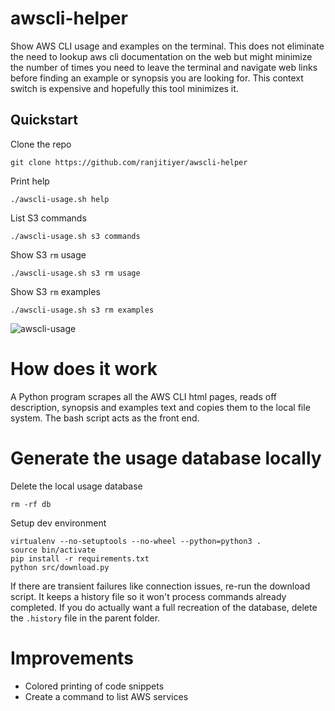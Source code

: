 # awscli-helper

Show AWS CLI usage and examples on the terminal. This does not eliminate the need to lookup aws cli documentation on the web but might minimize the number of times you need to leave the terminal and navigate web links before finding an example or synopsis you are looking for. This context switch is expensive and hopefully this tool minimizes it.

## Quickstart

Clone the repo
```
git clone https://github.com/ranjitiyer/awscli-helper
```
Print help
```
./awscli-usage.sh help
```
List S3 commands
```
./awscli-usage.sh s3 commands
```
Show S3 `rm` usage
```
./awscli-usage.sh s3 rm usage
```
Show S3 `rm` examples
```
./awscli-usage.sh s3 rm examples
```
![awscli-usage](https://user-images.githubusercontent.com/529036/53047970-78c55a00-3448-11e9-980d-c2d5ea873dc5.gif)

# How does it work

A Python program scrapes all the AWS CLI html pages, reads off description, synopsis and examples text and copies them to the local file system. The bash script acts as the front end. 

# Generate the usage database locally

Delete the local usage database 
```
rm -rf db
```
Setup dev environment
```
virtualenv --no-setuptools --no-wheel --python=python3 .
source bin/activate
pip install -r requirements.txt
python src/download.py
```

If there are transient failures like connection issues, re-run the download script. It keeps a history file so it won't process commands already completed. If you do actually want a full recreation of the database, delete the `.history` file in the parent folder.

# Improvements
* Colored printing of code snippets
* Create a command to list AWS services
